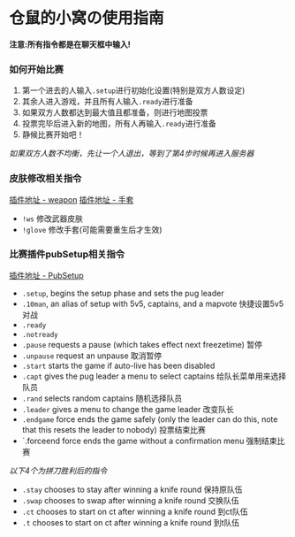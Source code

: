 # 仓鼠的小窝の使用指南

**注意:所有指令都是在聊天框中输入!**

### 如何开始比赛
1. 第一个进去的人输入`.setup`进行初始化设置(特别是双方人数设定)
2. 其余人进入游戏，并且所有人输入`.ready`进行准备
3. 如果双方人数都达到最大值且都准备，则进行地图投票
4. 投票完毕后进入新的地图，所有人再输入`.ready`进行准备
5. 静候比赛开始吧！

*如果双方人数不均衡，先让一个人退出，等到了第4步时候再进入服务器*


### 皮肤修改相关指令
[插件地址 - weapon](https://github.com/kgns/weapons/tree/v1.7.1)
[插件地址 - 手套](https://github.com/kgns/gloves)
- `!ws`     修改武器皮肤
- `!glove`  修改手套(可能需要重生后才生效)

### 比赛插件pubSetup相关指令
[插件地址 - PubSetup](https://github.com/splewis/csgo-pug-setup)
- `.setup`, begins the setup phase and sets the pug leader
- `.10man`, an alias of setup with 5v5, captains, and a mapvote   快捷设置5v5对战
- `.ready`
- `.notready`
- `.pause` requests a pause (which takes effect next freezetime)  暂停
- `.unpause` request an unpause                                   取消暂停
- `.start` starts the game if auto-live has been disabled
- `.capt` gives the pug leader a menu to select captains          给队长菜单用来选择队员
- `.rand` selects random captains                                 随机选择队员
- `.leader` gives a menu to change the game leader                改变队长
- `.endgame` force ends the game safely (only the leader can do this, note that this resets the leader to nobody) 投票结束比赛
- `.forceend force ends the game without a confirmation menu 强制结束比赛
  
*以下4个为拼刀胜利后的指令*
- `.stay` chooses to stay after winning a knife round         保持原队伍
- `.swap` chooses to swap after winning a knife round         交换队伍
- `.ct` chooses to start on ct after winning a knife round    到ct队伍
- `.t` chooses to start on ct after winning a knife round     到t队伍
